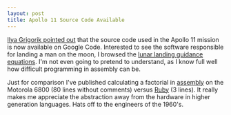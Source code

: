 ```yaml
---
layout: post
title: Apollo 11 Source Code Available
---
```


[Ilya Grigorik pointed out](http://twitter.com/igrigorik/status/2756421525) that the source code used in the Apollo 11 mission is now available on Google Code. Interested to see the software responsible for landing a man on the moon, I browsed the [lunar landing guidance equations](http://code.google.com/p/virtualagc/source/browse/trunk/Luminary099/LUNAR_LANDING_GUIDANCE_EQUATIONS.s?r=258). I'm not even going to pretend to understand, as I know full well how difficult programming in assembly can be.

Just for comparison I've published calculating a factorial in [assembly](http://gist.github.com/151309) on the Motorola 6800 (80 lines without comments) versus [Ruby](http://gist.github.com/151316) (3 lines). It really makes me appreciate the abstraction away from the hardware in higher generation languages. Hats off to the engineers of the 1960's.
